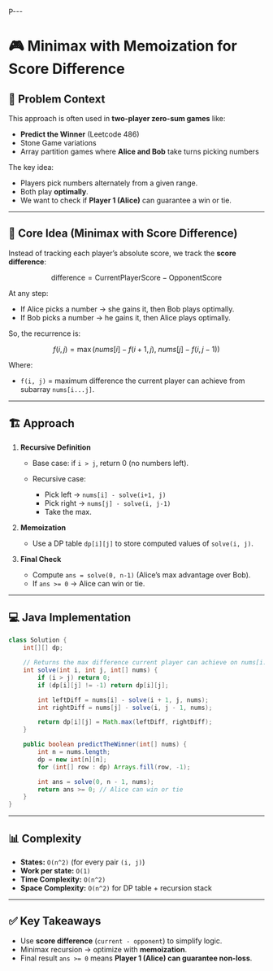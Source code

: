 P---

# 🎮 Minimax with Memoization for Score Difference

## 📌 Problem Context

This approach is often used in **two-player zero-sum games** like:

* **Predict the Winner** (Leetcode 486)
* Stone Game variations
* Array partition games where **Alice and Bob** take turns picking numbers

The key idea:

* Players pick numbers alternately from a given range.
* Both play **optimally**.
* We want to check if **Player 1 (Alice)** can guarantee a win or tie.

---

## 🧠 Core Idea (Minimax with Score Difference)

Instead of tracking each player’s absolute score, we track the **score difference**:

$$
\text{difference} = \text{CurrentPlayerScore} - \text{OpponentScore}
$$

At any step:

* If Alice picks a number → she gains it, then Bob plays optimally.
* If Bob picks a number → he gains it, then Alice plays optimally.

So, the recurrence is:

$$
f(i, j) = \max(nums[i] - f(i+1, j), \; nums[j] - f(i, j-1))
$$

Where:

* `f(i, j)` = maximum difference the current player can achieve from subarray `nums[i...j]`.

---

## 🏗️ Approach

1. **Recursive Definition**

   * Base case: if `i > j`, return 0 (no numbers left).
   * Recursive case:

     * Pick left → `nums[i] - solve(i+1, j)`
     * Pick right → `nums[j] - solve(i, j-1)`
     * Take the max.

2. **Memoization**

   * Use a DP table `dp[i][j]` to store computed values of `solve(i, j)`.

3. **Final Check**

   * Compute `ans = solve(0, n-1)` (Alice’s max advantage over Bob).
   * If `ans >= 0` → Alice can win or tie.

---

## 💻 Java Implementation

```java
class Solution {
    int[][] dp;

    // Returns the max difference current player can achieve on nums[i...j]
    int solve(int i, int j, int[] nums) {
        if (i > j) return 0;
        if (dp[i][j] != -1) return dp[i][j];

        int leftDiff = nums[i] - solve(i + 1, j, nums);
        int rightDiff = nums[j] - solve(i, j - 1, nums);

        return dp[i][j] = Math.max(leftDiff, rightDiff);
    }

    public boolean predictTheWinner(int[] nums) {
        int n = nums.length;
        dp = new int[n][n];
        for (int[] row : dp) Arrays.fill(row, -1);

        int ans = solve(0, n - 1, nums);
        return ans >= 0; // Alice can win or tie
    }
}
```

---

## 📊 Complexity

* **States:** `O(n^2)` (for every pair `(i, j)`)
* **Work per state:** `O(1)`
* **Time Complexity:** `O(n^2)`
* **Space Complexity:** `O(n^2)` for DP table + recursion stack

---

## ✅ Key Takeaways

* Use **score difference** (`current - opponent`) to simplify logic.
* Minimax recursion → optimize with **memoization**.
* Final result `ans >= 0` means **Player 1 (Alice) can guarantee non-loss**.
